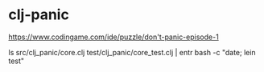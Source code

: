 # clj-panic

https://www.codingame.com/ide/puzzle/don't-panic-episode-1

ls src/clj_panic/core.clj test/clj_panic/core_test.clj | entr bash -c "date; lein test"
